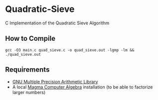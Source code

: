 # Quadratic-Sieve
C Implementation of the Quadratic Sieve Algorithm

## How to Compile

```
gcc -O3 main.c quad_sieve.c -o quad_sieve.out -lgmp -lm && ./quad_sieve.out
```

## Requirements
- [GNU Multiple Precision Arithmetic Library](https://gmplib.org)
- A local [Magma Computer Algebra](http://magma.maths.usyd.edu.au/magma/) installation (to be able to factorize larger numbers) 
